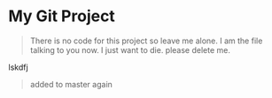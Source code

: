 # My Git Project

> There is no code for this project so leave me alone. I am the file talking to you now. I just want to die. please delete me.

lskdfj
 > added to master again
